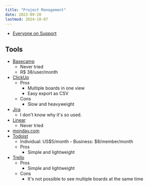 ```yaml
---
title: "Project Management"
date: 2023-09-20
lastmod: 2024-10-07
---
```

- [Everyone on Support](https://signalvnoise.com/posts/3676-everyone-on-support)
## Tools
- [Basecamp](https://basecamp.com/)
	- Never tried
	- R$ 38/user/month
- [ClickUp](https://clickup.com/)
	- Pros
		- Multiple boards in one view
		- Easy export as CSV
	- Cons
		- Slow and heavyweight
- [Jira](https://www.atlassian.com/software/jira)
	- I don't know why it's so used.
- [Linear](https://linear.app/)
	- Never tried
- [monday.com](https://monday.com/)
- [Todoist](https://todoist.com/)
	- Individual: US$5/month - Business: $8/member/month
	- Pros
		- Simple and lightweight
- [Trello](https://trello.com/)
	- Pros
		- Simple and lightweight
	- Cons
		- It's not possible to see multiple boards at the same time
